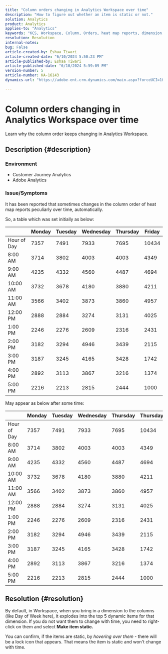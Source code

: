 ```yaml
---
title: "Column orders changing in Analytics Workspace over time"
description: "How to figure out whether an item is static or not."
solution: Analytics
product: Analytics
applies-to: "Analytics"
keywords: "KCS, Workspace, Column, Orders, heat map reports, dimension, workspace"
resolution: Resolution
internal-notes: 
bug: False
article-created-by: Eshaa Tiwari
article-created-date: "6/10/2024 5:50:23 PM"
article-published-by: Eshaa Tiwari
article-published-date: "6/10/2024 5:59:09 PM"
version-number: 5
article-number: KA-16143
dynamics-url: "https://adobe-ent.crm.dynamics.com/main.aspx?forceUCI=1&pagetype=entityrecord&etn=knowledgearticle&id=b37545e7-5127-ef11-840a-00224803cdc1"

---
```

# Column orders changing in Analytics Workspace over time


Learn why the column order keeps changing in Analytics Workspace.

## Description {#description}


### <b>Environment</b>

- Customer Journey Analytics
- Adobe Analytics


### <b>Issue/Symptoms</b>

It has been reported that sometimes changes in the column order of heat map reports peculiarly over time, automatically.

 So, a table which was set initially as below:


|   | Monday | Tuesday | Wednesday | Thursday | Friday |
| --- | --- | --- | --- | --- | --- |
| Hour of Day | 7357 | 7491 | 7933 | 7695 | 10434 |
| 8:00 AM | 3714 | 3802 | 4003 | 4003 | 4349 |
| 9:00 AM | 4235 | 4332 | 4560 | 4487 | 4694 |
| 10:00 AM | 3732 | 3678 | 4180 | 3880 | 4211 |
| 11:00 AM | 3566 | 3402 | 3873 | 3860 | 4957 |
| 12:00 PM | 2888 | 2884 | 3274 | 3131 | 4025 |
| 1:00 PM | 2246 | 2276 | 2609 | 2316 | 2431 |
| 2:00 PM | 3182 | 3294 | 4946 | 3439 | 2115 |
| 3:00 PM | 3187 | 3245 | 4165 | 3428 | 1742 |
| 4:00 PM | 2892 | 3113 | 3867 | 3216 | 1374 |
| 5:00 PM | 2216 | 2213 | 2815 | 2444 | 1000 |


May appear as below after some time:


|   | Monday | Tuesday | Wednesday | Thursday | Thursday |
| --- | --- | --- | --- | --- | --- |
| Hour of Day | 7357 | 7491 | 7933 | 7695 | 10434 |
| 8:00 AM | 3714 | 3802 | 4003 | 4003 | 4349 |
| 9:00 AM | 4235 | 4332 | 4560 | 4487 | 4694 |
| 10:00 AM | 3732 | 3678 | 4180 | 3880 | 4211 |
| 11:00 AM | 3566 | 3402 | 3873 | 3860 | 4957 |
| 12:00 PM | 2888 | 2884 | 3274 | 3131 | 4025 |
| 1:00 PM | 2246 | 2276 | 2609 | 2316 | 2431 |
| 2:00 PM | 3182 | 3294 | 4946 | 3439 | 2115 |
| 3:00 PM | 3187 | 3245 | 4165 | 3428 | 1742 |
| 4:00 PM | 2892 | 3113 | 3867 | 3216 | 1374 |
| 5:00 PM | 2216 | 2213 | 2815 | 2444 | 1000 |



## Resolution {#resolution}


By default, in Workspace, when you bring in a dimension to the columns (like Day of Week here), it explodes into the top 5 dynamic items for that dimension. If you do not want them to change with time, you need to right-click on them and select <b>Make item static.</b>

You can confirm, if the items are static, by *hovering over them* - there will be a lock icon that appears. That means the item is static and won't change with time.
